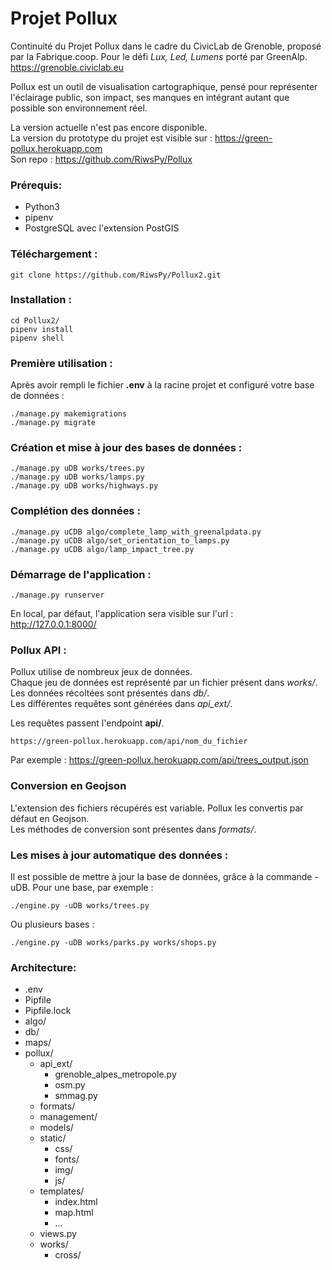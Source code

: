 # Projet Pollux

Continuité du Projet Pollux dans le cadre du CivicLab de Grenoble, proposé par la Fabrique.coop.
Pour le défi *Lux, Led, Lumens* porté par GreenAlp.\
https://grenoble.civiclab.eu

Pollux est un outil de visualisation cartographique, pensé pour représenter l'éclairage public, son impact, ses manques en intégrant autant que possible son environnement réel.

La version actuelle n'est pas encore disponible.\
La version du prototype du projet est visible sur : https://green-pollux.herokuapp.com \
Son repo : https://github.com/RiwsPy/Pollux

### Prérequis:
* Python3
* pipenv
* PostgreSQL avec l'extension PostGIS


### Téléchargement :
```
git clone https://github.com/RiwsPy/Pollux2.git
```

### Installation :
```
cd Pollux2/
pipenv install
pipenv shell
```

### Première utilisation :
Après avoir rempli le fichier **.env** à la racine projet et configuré votre base de données :
```
./manage.py makemigrations
./manage.py migrate
```

### Création et mise à jour des bases de données :
```
./manage.py uDB works/trees.py
./manage.py uDB works/lamps.py
./manage.py uDB works/highways.py
```

### Complétion des données :
```
./manage.py uCDB algo/complete_lamp_with_greenalpdata.py
./manage.py uCDB algo/set_orientation_to_lamps.py
./manage.py uCDB algo/lamp_impact_tree.py
```

### Démarrage de l'application :
```
./manage.py runserver
```

En local, par défaut, l'application sera visible sur l'url :\
http://127.0.0.1:8000/


### Pollux API :
Pollux utilise de nombreux jeux de données.\
Chaque jeu de données est représenté par un fichier présent dans *works/*.\
Les données récoltées sont présentes dans *db/*.\
Les différentes requêtes sont générées dans *api_ext/*.

Les requêtes passent l'endpoint **api/**.

```
https://green-pollux.herokuapp.com/api/nom_du_fichier
```
Par exemple :
https://green-pollux.herokuapp.com/api/trees_output.json


### Conversion en Geojson
L'extension des fichiers récupérés est variable. Pollux les convertis par défaut en Geojson.\
Les méthodes de conversion sont présentes dans *formats/*.

### Les mises à jour automatique des données :
Il est possible de mettre à jour la base de données, grâce à la commande -uDB.
Pour une base, par exemple :
```
./engine.py -uDB works/trees.py
```
Ou plusieurs bases :
```
./engine.py -uDB works/parks.py works/shops.py
```


### Architecture:
- .env
- Pipfile
- Pipfile.lock
- algo/
- db/
- maps/
- pollux/
  - api_ext/
    - grenoble_alpes_metropole.py
    - osm.py
    - smmag.py
  - formats/
  - management/
  - models/
  - static/
      - css/
      - fonts/
      - img/
      - js/
  - templates/
      - index.html
      - map.html
      - ...
  - views.py
  - works/
    - cross/
